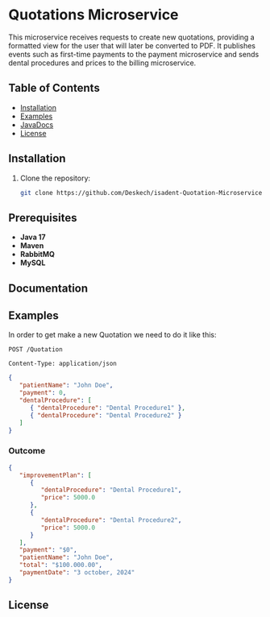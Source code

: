 # Quotations Microservice

This microservice receives requests to create new quotations, providing a formatted view for the user that will later be converted to PDF. It publishes events such as first-time payments to the payment microservice and sends dental procedures and prices to the billing microservice.

## Table of Contents
- [Installation](#installation)
- [Examples](#Examples)
- [JavaDocs](#Documentation)
- [License](#license)

## Installation
1. Clone the repository:
   ```bash
   git clone https://github.com/Deskech/isadent-Quotation-Microservice
## Prerequisites
- **Java 17**
- **Maven**
- **RabbitMQ**
- **MySQL**

## Documentation
## Examples
In order to get make a new Quotation we need to do it like this:
```http
POST /Quotation

Content-Type: application/json
```
```json
{
   "patientName": "John Doe",
   "payment": 0,
   "dentalProcedure": [
      { "dentalProcedure": "Dental Procedure1" },
      { "dentalProcedure": "Dental Procedure2" }
   ]
}
```
### Outcome
```json
{
   "improvementPlan": [
      {
         "dentalProcedure": "Dental Procedure1",
         "price": 5000.0
      },
      {
         "dentalProcedure": "Dental Procedure2",
         "price": 5000.0
      }
   ],
   "payment": "$0",
   "patientName": "John Doe",
   "total": "$100.000.00",
   "paymentDate": "3 october, 2024"
}
```
## License
